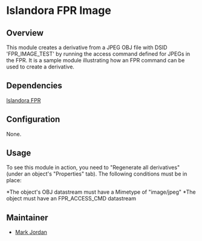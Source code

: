 # Islandora FPR Image

## Overview

This module creates a derivative from a JPEG OBJ file with DSID 'FPR_IMAGE_TEST' by running the access command defined for JPEGs in the FPR. It is a sample module illustrating how an FPR command can be used to create a derivative.

## Dependencies

[Islandora FPR](https://github.com/mjordan/islandora_fpr)

## Configuration

None.

## Usage

To see this module in action, you need to "Regenerate all derivatives" (under an object's "Properties" tab). The following conditions must be in place:

*The object's OBJ datastream must have a Mimetype of "image/jpeg"
*The object must have an FPR_ACCESS_CMD datastream


## Maintainer

* [Mark Jordan](https://github.com/mjordan)

